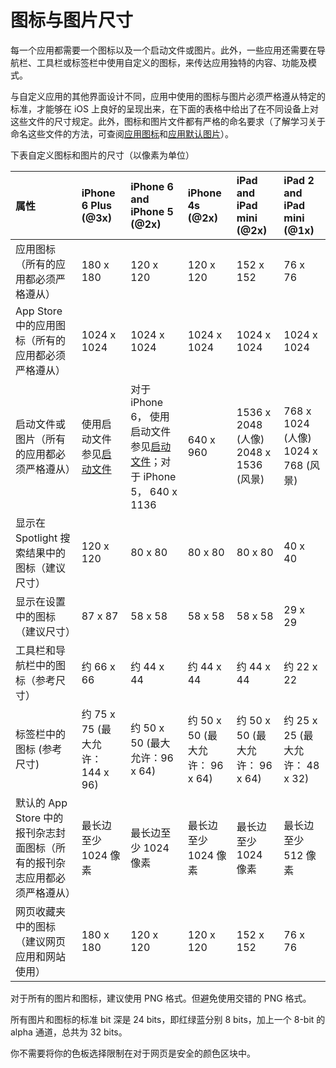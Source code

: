 # 图标与图片尺寸

每一个应用都需要一个图标以及一个启动文件或图片。此外，一些应用还需要在导航栏、工具栏或标签栏中使用自定义的图标，来传达应用独特的内容、功能及模式。

与自定义应用的其他界面设计不同，应用中使用的图标与图片必须严格遵从特定的标准，才能够在 iOS 上良好的呈现出来，在下面的表格中给出了在不同设备上对这些文件的尺寸规定。此外，图标和图片文件都有严格的命名要求（了解学习关于命名这些文件的方法，可查阅[应用图标](https://developer.apple.com/library/ios/documentation/iPhone/Conceptual/iPhoneOSProgrammingGuide/ExpectedAppBehaviors/ExpectedAppBehaviors.html#//apple_ref/doc/uid/TP40007072-CH3-SW1)和[应用默认图片](https://developer.apple.com/library/ios/documentation/iPhone/Conceptual/iPhoneOSProgrammingGuide/ExpectedAppBehaviors/ExpectedAppBehaviors.html#//apple_ref/doc/uid/TP40007072-CH3-SW3)）。

下表自定义图标和图片的尺寸（以像素为单位）

| 属性 | iPhone 6 Plus (@3x)| iPhone 6 and iPhone 5 (@2x)| iPhone 4s (@2x) | iPad and iPad mini (@2x) | iPad 2 and iPad mini (@1x)|
|:--- |:---|:---|:---|:---|:---|
|应用图标（所有的应用都必须严格遵从）|180 x 180 | 120 x 120| 120 x 120| 152 x 152| 76 x 76|
|App Store 中的应用图标（所有的应用都必须严格遵从）|1024 x 1024|1024 x 1024|1024 x 1024|1024 x 1024|1024 x 1024|
|启动文件或图片（所有的应用都必须严格遵从）|使用启动文件参见[启动文件](https://developer.apple.com/library/ios/documentation/UserExperience/Conceptual/MobileHIG/LaunchImages.html#//apple_ref/doc/uid/TP40006556-CH22-SW1)|对于 iPhone 6， 使用启动文件参见[启动文件](https://developer.apple.com/library/ios/documentation/UserExperience/Conceptual/MobileHIG/LaunchImages.html#//apple_ref/doc/uid/TP40006556-CH22-SW1)；对于 iPhone 5， 640 x 1136|640 x 960|1536 x 2048 (人像) 2048 x 1536 (风景)|768 x 1024 (人像) 1024 x 768 (风景)|
|显示在 Spotlight 搜索结果中的图标（建议尺寸）|120 x 120|80 x 80|80 x 80|80 x 80|40 x 40|
|显示在设置中的图标（建议尺寸）|87 x 87|58 x 58|58 x 58|58 x 58|29 x 29|
|工具栏和导航栏中的图标（参考尺寸）|约 66 x 66|约 44 x 44|约 44 x 44|约 44 x 44|约 22 x 22|
|标签栏中的图标 (参考尺寸)|约 75 x 75 (最大允许： 144 x 96)|约 50 x 50 (最大允许：96 x 64)|约 50 x 50 (最大允许： 96 x 64)|约 50 x 50 (最大允许： 96 x 64)|约 25 x 25 (最大允许： 48 x 32)|
|默认的 App Store 中的报刊杂志封面图标（所有的报刊杂志应用都必须严格遵从）|最长边至少 1024 像素|最长边至少 1024 像素|最长边至少 1024 像素|最长边至少 1024 像素|最长边至少 512 像素|
|网页收藏夹中的图标（建议网页应用和网站使用）|180 x 180|120 x 120|120 x 120|152 x 152|76 x 76|

对于所有的图片和图标，建议使用 PNG 格式。但避免使用交错的 PNG 格式。

所有图片和图标的标准 bit 深是 24 bits，即红绿蓝分别 8 bits，加上一个 8-bit 的alpha 通道，总共为 32 bits。

你不需要将你的色板选择限制在对于网页是安全的颜色区块中。
